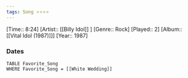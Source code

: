 ```yaml
---
tags: Song ⭐⭐⭐⭐ 
---
```

[Time:: 8:24]
[Artist:: [[Billy Idol]] ]
[Genre:: Rock]
[Played:: 2]
[Album:: [[Vital Idol (1987)]]]
[Year:: 1987]
### Dates
````dataview
TABLE Favorite_Song
WHERE Favorite_Song = [[White Wedding]]
````